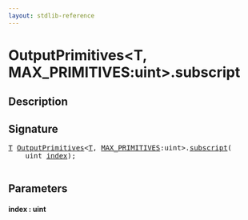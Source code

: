 ```yaml
---
layout: stdlib-reference
---
```


# OutputPrimitives\<T, MAX\_PRIMITIVES:uint\>\.subscript

## Description





## Signature 

<pre>
<a href="index.md#typeparam-T" class="code_type">T</a> <a href="index.md" class="code_type">OutputPrimitives</a>&lt;<a href="index.md#typeparam-T" class="code_type">T</a>, <a href="index.md#decl-MAX_PRIMITIVES" class="code_var">MAX_PRIMITIVES</a>:<span class="code_keyword">uint</span>&gt;.<a href="subscript.md">subscript</a>(
    <span class="code_keyword">uint</span> <a href="subscript.md#decl-index" class="code_param">index</a>);

</pre>

## Parameters

####  <a id="decl-index"></a>index  : uint


<script>
// Fix .md links to .html when on ReadTheDocs
if (window.location.hostname.includes('readthedocs') || 
    window.location.hostname.includes('rtfd.io')) {
  document.addEventListener('DOMContentLoaded', function() {
    const links = document.querySelectorAll('a');
    links.forEach(link => {
      const href = link.getAttribute('href');
      if (href && href.includes('.md')) {
        // This regex will handle .md links with or without fragment identifiers or query parameters
        link.href = link.href.replace(/(.+)\.md(#[^?]*)?(\?.*)?$/, '$1.html$2$3');
      }
    });
  });
}
</script>
